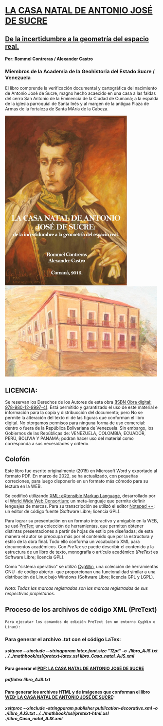 # [LA CASA NATAL DE ANTONIO JOSÉ DE SUCRE](https://rommeljose.github.io/La-Casa-Natal-de-AJS)
## [De la incertidumbre a la geometría del espacio real.](https://rommeljose.github.io/La-Casa-Natal-de-AJS)

#### Por:  Rommel Contreras / Alexander Castro
### Miembros de la Academia de la Geohistoria del Estado Sucre / Venezuela


El libro comprende la verificación documental y cartográfica del nacimiento de Antonio José de Sucre, magno hecho acaecido en una casa a las faldas del cerro San Antonio de la Eminencia de la Ciudad de Cumaná; a la espalda de la iglesia parroquial de Santa Inés y al margen de la antigua Plaza de Armas de la fortaleza de Santa MAría de la Cabeza.

[<img src="./imagenes/portadas/portada_1.jpg" alt="drawing" width="400"/>](https://rommeljose.github.io/La-Casa-Natal-de-AJS)
[<img src="imagenes/casa_sucre___ok.jpg" alt="drawing" width="500"/>](https://rommeljose.github.io/La-Casa-Natal-de-AJS)

## LICENCIA: 
Se reservan los Derechos de los Autores de esta obra [(ISBN Obra digital: 978-980-12-9997-4)](https://figshare.com/articles/journal_contribution/La_Casa_Natal_de_Antonio_Jos_de_Sucre_De_la_incertidumbre_a_la_geometr_a_del_espacio_real_/5643241). Está permitido y garantizado el uso de este material e información para la copia y distribucción del documento; pero No se permite la alteración del texto ni de las figuras que conforman el libro digital. No otorgamos permisos para ninguna forma de uso comercial: dentro o fuera de la República Bolivariana de Venezuela. Sin embargo, los Gobiernos de las Repúblicas de: VENEZUELA, COLOMBIA, ECUADOR, PERÚ, BOLIVIA Y PANAMÁ; podran hacer uso del material como corresponda a sus necesidades y criterio.

## Colofón

Este libro fue escrito originalmente (2015) en Microsoft Word y exportado al formato PDF. En marzo de 2022, se ha actualizado, con pequeñas correciones, para luego disponerlo en un formato más cómodo para su lectura en la WEB. 

Se codificó utilizando [XML: eXtensible Markup Language](https://es.wikipedia.org/wiki/Extensible_Markup_Language), desarrollado por el [World Wide Web Consortium](https://www.w3c.es/); un meta-lenguaje que permite definir lenguajes de marcas. Para su transcripción se utilizó el editor [Notepad ++](https://notepad-plus-plus.org/);  un editor de código fuente (Software Libre; licencia GPL).

Para lograr su presentación en un formato interactivo y amigable en la WEB, se usó [PreTex](https://pretextbook.org/); una colección de herramientas, que permiten obtener distintas presentaciones a partir de hojas de estilo pre diseñadas; de esta manera el autor se preocupa más por el contenido que por la estructura y estilo de la obra final. Todo ello conforma un vocabulario XML para documentos académicos. Con *PreTex*  se puede describir el contenido y la estructura de un libro de texto, monografía o artículo académico (*PreText* es Software Libre; licencia GPL).

Como "sistema operativo" se utilizó [CygWin](https://cygwin.com), una colección de herramientas GNU -de código abierto- que proporcionan una funcionalidad similar a una distribución de Linux bajo Windows (Software Libre; licencia GPL y LGPL).

###### *Nota: Todas las marcas registradas son las marcas registradas de sus respectivos propietarios.*


## Proceso de los archivos de código XML (PreText)

`Para ejecutar los comandos de edición PreText (en un entorno CygWin o Linux):`

### Para generar el archivo .txt con el código LaTex:

##### xsltproc --xinclude --stringparam latex.font.size "12pt"   -o ./libro_AJS.txt   ../../mathbook/xsl/pretext-latex.xsl libro_Casa_natal_AJS.xml

#### Para generar el [PDF: LA CASA NATAL DE ANTONIO JOSÉ DE SUCRE](https://figshare.com/ndownloader/files/9831583)

##### pdflatex libro_AJS.txt

#### Para generar los archivos HTML y de imágenes que conforman el libro [WEB: LA CASA NATAL DE ANTONIO JOSÉ DE SUCRE](https://rommeljose.github.io/La-Casa-Natal-de-AJS):

##### xsltproc --xinclude -stringparam publisher  publication-decorative.xml -o ./libro_AJS.txt   ../../mathbook/xsl/pretext-html.xsl ./libro_Casa_natal_AJS.xml

